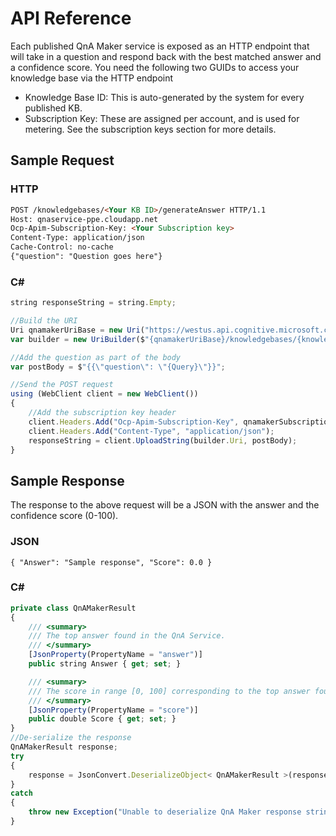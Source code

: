 <!-- 
NavPath: QnA Maker
LinkLabel: API Reference
Url: QnAMaker/documentation/httpendpoint
Weight: 86 
-->

# API Reference #
Each published QnA Maker service is exposed as an HTTP endpoint that will take in a question and respond back with the best matched answer and a confidence score.
You need the following two GUIDs to access your knowledge base via the HTTP endpoint

  * Knowledge Base ID: This is auto-generated by the system for every published KB.
  * Subscription Key: These are assigned per account, and is used for metering. See the subscription keys section for more details.
  
## Sample Request ##

### HTTP ###
```Markdown
POST /knowledgebases/<Your KB ID>/generateAnswer HTTP/1.1
Host: qnaservice-ppe.cloudapp.net
Ocp-Apim-Subscription-Key: <Your Subscription key>
Content-Type: application/json
Cache-Control: no-cache
{"question": "Question goes here"}
```

### C# ###
```javascript
string responseString = string.Empty;

//Build the URI
Uri qnamakerUriBase = new Uri("https://westus.api.cognitive.microsoft.com/qnamaker/v1.0");
var builder = new UriBuilder($"{qnamakerUriBase}/knowledgebases/{knowledgebaseId}/generateAnswer");

//Add the question as part of the body
var postBody = $"{{\"question\": \"{Query}\"}}";

//Send the POST request
using (WebClient client = new WebClient())
{
	//Add the subscription key header
	client.Headers.Add("Ocp-Apim-Subscription-Key", qnamakerSubscriptionKey);
	client.Headers.Add("Content-Type", "application/json");
	responseString = client.UploadString(builder.Uri, postBody);
}
```

## Sample Response ##
The response to the above request will be a JSON with the answer and the confidence score (0-100).

### JSON ###
`{
  "Answer": "Sample response",
  "Score": 0.0
}`

### C# ###
```javascript
private class QnAMakerResult
{
    /// <summary>
    /// The top answer found in the QnA Service.
    /// </summary>
    [JsonProperty(PropertyName = "answer")]
    public string Answer { get; set; }

    /// <summary>
    /// The score in range [0, 100] corresponding to the top answer found in the QnA    Service.
    /// </summary>
    [JsonProperty(PropertyName = "score")]
    public double Score { get; set; }
}
//De-serialize the response
QnAMakerResult response;
try
{
    response = JsonConvert.DeserializeObject< QnAMakerResult >(responseString);
}
catch
{
    throw new Exception("Unable to deserialize QnA Maker response string.");
}
```
